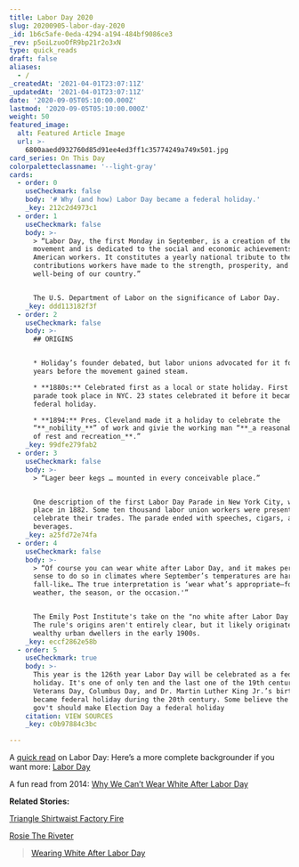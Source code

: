 ```yaml
---
title: Labor Day 2020
slug: 20200905-labor-day-2020
_id: 1b6c5afe-0eda-4294-a194-484bf9086ce3
_rev: p5oiLzuoOfR9bp21r2o3xN
type: quick_reads
draft: false
aliases:
  - /
_createdAt: '2021-04-01T23:07:11Z'
_updatedAt: '2021-04-01T23:07:11Z'
date: '2020-09-05T05:10:00.000Z'
lastmod: '2020-09-05T05:10:00.000Z'
weight: 50
featured_image:
  alt: Featured Article Image
  url: >-
    6800aaedd932760d85d91ee4ed3ff1c35774249a749x501.jpg
card_series: On This Day
colorpaletteclassname: '--light-gray'
cards:
  - order: 0
    useCheckmark: false
    body: '# Why (and how) Labor Day became a federal holiday.'
    _key: 212c2d4973c1
  - order: 1
    useCheckmark: false
    body: >-
      > “Labor Day, the first Monday in September, is a creation of the labor
      movement and is dedicated to the social and economic achievements of
      American workers. It constitutes a yearly national tribute to the
      contributions workers have made to the strength, prosperity, and
      well-being of our country.”


      The U.S. Department of Labor on the significance of Labor Day.
    _key: ddd113182f3f
  - order: 2
    useCheckmark: false
    body: >-
      ## ORIGINS


      * Holiday’s founder debated, but labor unions advocated for it for many
      years before the movement gained steam.

      * **1880s:** Celebrated first as a local or state holiday. First Labor Day
      parade took place in NYC. 23 states celebrated it before it became a
      federal holiday.

      * **1894:** Pres. Cleveland made it a holiday to celebrate the
      “**_nobility_**” of work and givie the working man “**_a reasonable amount
      of rest and recreation_**.”
    _key: 99dfe279fab2
  - order: 3
    useCheckmark: false
    body: >-
      > “Lager beer kegs … mounted in every conceivable place.”


      One description of the first Labor Day Parade in New York City, which took
      place in 1882. Some ten thousand labor union workers were present. to
      celebrate their trades. The parade ended with speeches, cigars, and (ahem)
      beverages.
    _key: a25fd72e74fa
  - order: 4
    useCheckmark: false
    body: >-
      > “Of course you can wear white after Labor Day, and it makes perfect
      sense to do so in climates where September’s temperatures are hardly
      fall-like… The true interpretation is ‘wear what’s appropriate—for the
      weather, the season, or the occasion.'”


      The Emily Post Institute's take on the "no white after Labor Day rule".
      The rule's origins aren't entirely clear, but it likely originated among
      wealthy urban dwellers in the early 1900s.
    _key: eccf2862e58b
  - order: 5
    useCheckmark: true
    body: >-
      This year is the 126th year Labor Day will be celebrated as a federal
      holiday. It's one of only ten and the last one of the 19th century.
      Veterans Day, Columbus Day, and Dr. Martin Luther King Jr.’s birthday
      became federal holiday during the 20th century. Some believe the federal
      gov't should make Election Day a federal holiday
    citation: VIEW SOURCES
    _key: c0b97884c3bc

---
```

A [quick read](http://www.americaslibrary.gov/jb/gilded/jb_gilded_labor_2.html) on Labor Day: Here’s a more complete backgrounder if you want more: [Labor Day](https://fas.org/sgp/crs/misc/R41990.pdf)

A fun read from 2014: [Why We Can’t Wear White After Labor Day](https://time.com/5658699/white-after-labor-day/)

**Related Stories:**

[Triangle Shirtwaist Factory Fire](https://smarthernews.com/triangle-shirtwaist-factory-fire/)

[Rosie The Riveter](https://smarthernews.com/rosie-the-riveter/)



> [Wearing White After Labor Day](https://emilypost.com/advice/wearing-white-after-labor-day/)